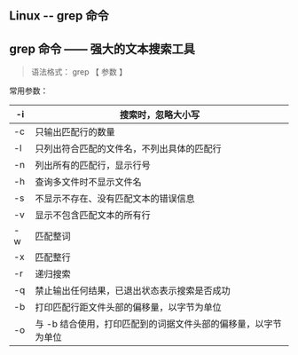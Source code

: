 ## Linux -- grep 命令

## grep 命令 —— 强大的文本搜索工具

> 语法格式： grep 【 参数 】

常用参数：

| -i   | 搜索时，忽略大小写                                           |
| ---- | ------------------------------------------------------------ |
| -c   | 只输出匹配行的数量                                           |
| -l   | 只列出符合匹配的文件名，不列出具体的匹配行                   |
| -n   | 列出所有的匹配行，显示行号                                   |
| -h   | 查询多文件时不显示文件名                                     |
| -s   | 不显示不存在、没有匹配文本的错误信息                         |
| -v   | 显示不包含匹配文本的所有行                                   |
| -w   | 匹配整词                                                     |
| -x   | 匹配整行                                                     |
| -r   | 递归搜索                                                     |
| -q   | 禁止输出任何结果，已退出状态表示搜索是否成功                 |
| -b   | 打印匹配行距文件头部的偏移量，以字节为单位                   |
| -o   | 与 -b 结合使用，打印匹配到的词据文件头部的偏移量，以字节为单位 |

